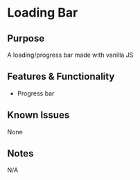 # Loading Bar
## Purpose
A loading/progress bar made with vanilla JS

## Features & Functionality
 - Progress bar

## Known Issues
None

## Notes
N/A
